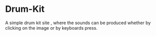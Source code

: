 # Drum-Kit
A simple drum kit site , where the sounds can be produced whether by clicking on the image or by keyboards press.  
